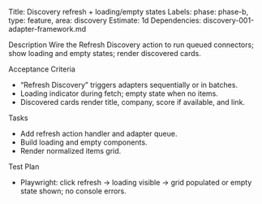Title: Discovery refresh + loading/empty states
Labels: phase: phase-b, type: feature, area: discovery
Estimate: 1d
Dependencies: discovery-001-adapter-framework.md

Description
Wire the Refresh Discovery action to run queued connectors; show loading and empty states; render discovered cards.

Acceptance Criteria
- “Refresh Discovery” triggers adapters sequentially or in batches.
- Loading indicator during fetch; empty state when no items.
- Discovered cards render title, company, score if available, and link.

Tasks
- Add refresh action handler and adapter queue.
- Build loading and empty components.
- Render normalized items grid.

Test Plan
- Playwright: click refresh → loading visible → grid populated or empty state shown; no console errors.

